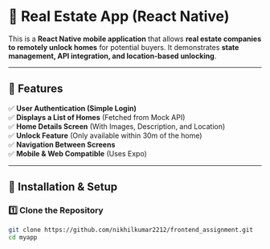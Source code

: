 # 🏡 Real Estate App (React Native)

This is a **React Native mobile application** that allows **real estate companies to remotely unlock homes** for potential buyers. It demonstrates **state management, API integration, and location-based unlocking**.

---

## 📌 Features

✅ **User Authentication (Simple Login)**  
✅ **Displays a List of Homes** (Fetched from Mock API)  
✅ **Home Details Screen** (With Images, Description, and Location)  
✅ **Unlock Feature** (Only available within 30m of the home)  
✅ **Navigation Between Screens**  
✅ **Mobile & Web Compatible** (Uses Expo)

---

## 🚀 Installation & Setup

### **1️⃣ Clone the Repository**
```sh
git clone https://github.com/nikhilkumar2212/frontend_assignment.git
cd myapp
